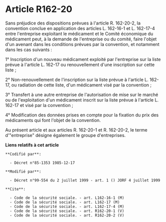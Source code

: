 # Article R162-20

Sans préjudice des dispositions prévues à l'article R. 162-20-2, la convention conclue en application des articles L.
162-16-1 et L. 162-17-4 entre l'entreprise exploitant le médicament et le Comité économique du médicament peut, à la demande
de l'entreprise ou du comité, faire l'objet d'un avenant dans les conditions prévues par la convention, et notamment dans les
cas suivants :

1° Inscription d'un nouveau médicament exploité par l'entreprise sur la liste prévue à l'article L. 162-17 ou renouvellement
d'une inscription sur cette liste ;

2° Non-renouvellement de l'inscription sur la liste prévue à l'article L. 162-17, ou radiation de cette liste, d'un
médicament visé par la convention ;

3° Transfert à une autre entreprise de l'autorisation de mise sur le marché ou de l'exploitation d'un médicament inscrit sur
la liste prévue à l'article L. 162-17 et visé par la convention ;

4° Modification des données prises en compte pour la fixation du prix des médicaments qui font l'objet de la convention.

Au présent article et aux articles R. 162-20-1 et R. 162-20-2, le terme d'"entreprise" désigne également le groupe
d'entreprises.

**Liens relatifs à cet article**

	**Codifié par**:

	  - Décret n°85-1353 1985-12-17

	**Modifié par**:

	  - Décret n°99-554 du 2 juillet 1999 - art. 1 () JORF 4 juillet 1999

	**Cite**:

	  - Code de la sécurité sociale. - art. L162-16-1 (M)
	  - Code de la sécurité sociale. - art. L162-17 (M)
	  - Code de la sécurité sociale. - art. L162-17-4 (M)
	  - Code de la sécurité sociale. - art. R162-20-1 (V)
	  - Code de la sécurité sociale. - art. R162-20-2 (V)
